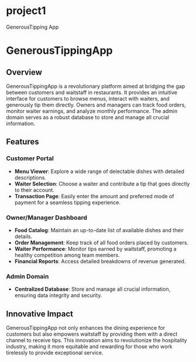 # project1
GenerousTipping App


# GenerousTippingApp

## Overview

GenerousTippingApp is a revolutionary platform aimed at bridging the gap between customers and waitstaff in restaurants. It provides an intuitive interface for customers to browse menus, interact with waiters, and generously tip them directly. Owners and managers can track food orders, monitor waiter earnings, and analyze monthly performance. The admin domain serves as a robust database to store and manage all crucial information.

## Features

### Customer Portal

- **Menu Viewer**: Explore a wide range of delectable dishes with detailed descriptions.
- **Waiter Selection**: Choose a waiter and contribute a tip that goes directly to their account.
- **Transaction Page**: Easily enter the amount and preferred mode of payment for a seamless tipping experience.

### Owner/Manager Dashboard

- **Food Catalog**: Maintain an up-to-date list of available dishes and their details.
- **Order Management**: Keep track of all food orders placed by customers.
- **Waiter Performance**: Monitor tips earned by waitstaff, promoting a healthy competition among team members.
- **Financial Reports**: Access detailed breakdowns of revenue generated.

### Admin Domain

- **Centralized Database**: Store and manage all crucial information, ensuring data integrity and security.

## Innovative Impact

GenerousTippingApp not only enhances the dining experience for customers but also empowers waitstaff by providing them with a direct channel to receive tips. This innovation aims to revolutionize the hospitality industry, making it more equitable and rewarding for those who work tirelessly to provide exceptional service.

